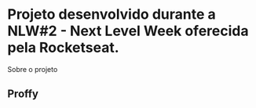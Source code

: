<h1>Projeto desenvolvido durante a NLW#2 - Next Level Week oferecida pela Rocketseat.</h1>

Sobre o projeto

<h2>Proffy</h2>
